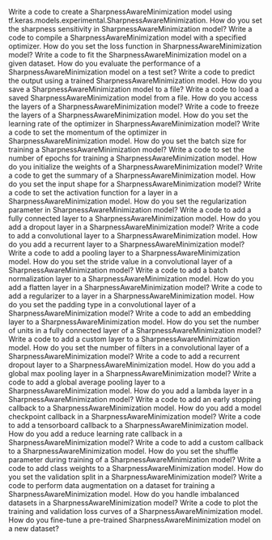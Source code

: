 Write a code to create a SharpnessAwareMinimization model using tf.keras.models.experimental.SharpnessAwareMinimization.
How do you set the sharpness sensitivity in SharpnessAwareMinimization model?
Write a code to compile a SharpnessAwareMinimization model with a specified optimizer.
How do you set the loss function in SharpnessAwareMinimization model?
Write a code to fit the SharpnessAwareMinimization model on a given dataset.
How do you evaluate the performance of a SharpnessAwareMinimization model on a test set?
Write a code to predict the output using a trained SharpnessAwareMinimization model.
How do you save a SharpnessAwareMinimization model to a file?
Write a code to load a saved SharpnessAwareMinimization model from a file.
How do you access the layers of a SharpnessAwareMinimization model?
Write a code to freeze the layers of a SharpnessAwareMinimization model.
How do you set the learning rate of the optimizer in SharpnessAwareMinimization model?
Write a code to set the momentum of the optimizer in SharpnessAwareMinimization model.
How do you set the batch size for training a SharpnessAwareMinimization model?
Write a code to set the number of epochs for training a SharpnessAwareMinimization model.
How do you initialize the weights of a SharpnessAwareMinimization model?
Write a code to get the summary of a SharpnessAwareMinimization model.
How do you set the input shape for a SharpnessAwareMinimization model?
Write a code to set the activation function for a layer in a SharpnessAwareMinimization model.
How do you set the regularization parameter in SharpnessAwareMinimization model?
Write a code to add a fully connected layer to a SharpnessAwareMinimization model.
How do you add a dropout layer in a SharpnessAwareMinimization model?
Write a code to add a convolutional layer to a SharpnessAwareMinimization model.
How do you add a recurrent layer to a SharpnessAwareMinimization model?
Write a code to add a pooling layer to a SharpnessAwareMinimization model.
How do you set the stride value in a convolutional layer of a SharpnessAwareMinimization model?
Write a code to add a batch normalization layer to a SharpnessAwareMinimization model.
How do you add a flatten layer in a SharpnessAwareMinimization model?
Write a code to add a regularizer to a layer in a SharpnessAwareMinimization model.
How do you set the padding type in a convolutional layer of a SharpnessAwareMinimization model?
Write a code to add an embedding layer to a SharpnessAwareMinimization model.
How do you set the number of units in a fully connected layer of a SharpnessAwareMinimization model?
Write a code to add a custom layer to a SharpnessAwareMinimization model.
How do you set the number of filters in a convolutional layer of a SharpnessAwareMinimization model?
Write a code to add a recurrent dropout layer to a SharpnessAwareMinimization model.
How do you add a global max pooling layer in a SharpnessAwareMinimization model?
Write a code to add a global average pooling layer to a SharpnessAwareMinimization model.
How do you add a lambda layer in a SharpnessAwareMinimization model?
Write a code to add an early stopping callback to a SharpnessAwareMinimization model.
How do you add a model checkpoint callback in a SharpnessAwareMinimization model?
Write a code to add a tensorboard callback to a SharpnessAwareMinimization model.
How do you add a reduce learning rate callback in a SharpnessAwareMinimization model?
Write a code to add a custom callback to a SharpnessAwareMinimization model.
How do you set the shuffle parameter during training of a SharpnessAwareMinimization model?
Write a code to add class weights to a SharpnessAwareMinimization model.
How do you set the validation split in a SharpnessAwareMinimization model?
Write a code to perform data augmentation on a dataset for training a SharpnessAwareMinimization model.
How do you handle imbalanced datasets in a SharpnessAwareMinimization model?
Write a code to plot the training and validation loss curves of a SharpnessAwareMinimization model.
How do you fine-tune a pre-trained SharpnessAwareMinimization model on a new dataset?